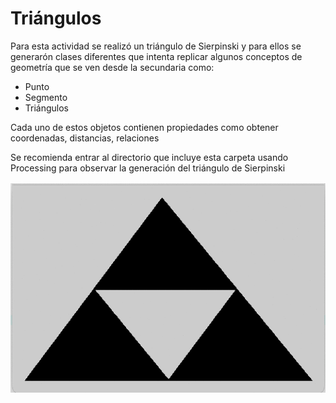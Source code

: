 # Triángulos

Para esta actividad se realizó un triángulo de Sierpinski y para ellos se generarón clases diferentes que intenta replicar algunos conceptos
de geometría que se ven desde la secundaria como:
* Punto
* Segmento
* Triángulos

Cada uno de estos objetos contienen propiedades como obtener coordenadas, distancias, relaciones

Se recomienda entrar al directorio que incluye esta carpeta usando Processing para observar la generación del triángulo de Sierpinski

![gif-triangulo](Webp.net-gifmaker.gif)
